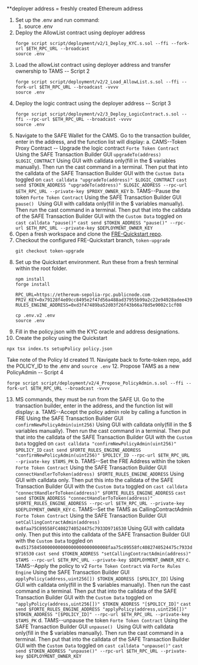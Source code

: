 **deployer address = freshly created Ethereum address

1. Set up the .env and run command:
   1. source .env
2. Deploy the AllowList contract using deployer address 
    ```
    forge script script/deployment/v2/1_Deploy_KYC.s.sol --ffi --fork-url $ETH_RPC_URL --broadcast
    source .env
    ```
3. Load the allowList contract using deployer address and transfer ownership to TAMS -- Script 2
    ```
    forge script script/deployment/v2/2_Load_AllowList.s.sol --ffi --fork-url $ETH_RPC_URL --broadcast -vvvv
    source .env
    ```
4. Deploy the logic contract using the deployer address -- Script 3
    ```
    forge script script/deployment/v2/3_Deploy_LogicContract.s.sol --ffi --rpc-url $ETH_RPC_URL --broadcast -vvvv
    source .env
    ```
5. Navigate to the SAFE Wallet for the CAMS. Go to the transaction builder, enter in the address, and the function list will display:
	a. CAMS--Token Proxy Contract -- Upgrade the logic contract `Forte Token Contract`
        Using the SAFE Transaction Builder GUI
        ```
        upgradeTo(address) $LOGIC_CONTRACT
        ```
        Using GUI with calldata only(fill in the $ variables manually). Then run the cast command in a terminal. Then put that into the calldata of the SAFE Transaction Builder GUI with the `Custom Data` toggled on
        ```
        cast calldata "upgradeTo(address)" $LOGIC_CONTRACT
        ```
        ```
        cast send $TOKEN_ADDRESS "upgradeTo(address)" $LOGIC_ADDRESS --rpc-url $ETH_RPC_URL --private-key $PROXY_OWNER_KEY
        ```
    b. TAMS--Pause the token `Forte Token Contract`
        Using the SAFE Transaction Builder GUI
        ```
        pause() 
        ```
        Using GUI with calldata only(fill in the $ variables manually). Then run the cast command in a terminal. Then put that into the calldata of the SAFE Transaction Builder GUI with the `Custom Data` toggled on
        ```
        cast calldata "pause()"
        ```
        ```
        cast send $TOKEN_ADDRESS "pause()" --rpc-url $ETH_RPC_URL --private-key $DEPLOYMENT_OWNER_KEY       
        ```
6. Open a fresh workspace and clone the [FRE-Quickstart repo](https://github.com/Forte-Service-Company-Ltd/fre-quickstart.git). 
7. Checkout the configured FRE-Quickstart branch, `token-upgrade`
    ```
    git checkout token-upgrade
    ```
8. Set up the Quickstart environment. Run these from a fresh terminal within the root folder.
    ```
    npm install
    forge install

    RPC_URL=https://ethereum-sepolia-rpc.publicnode.com
    PRIV_KEY=0x79128f4e09cc8495e2f47d56a488ad37955b99a2c22e94928adee439e347abf8
    RULES_ENGINE_ADDRESS=0xd3f47489ba52d03f26f43b66a78d5e9002c1cf08
    
    cp .env.v2 .env
    source .env
    ```
9. Fill in the policy.json with the KYC oracle and address designations.
10. Create the policy using the Quickstart
   ```
   npx tsx index.ts setupPolicy policy.json   
   ```   
   Take note of the Policy Id created
11. Navigate back to forte-token repo, add the POLICY_ID to the .env and 
    ```
    source .env
    ```
12. Propose TAMS as a new PolicyAdmin -- Script 4
   ```
   forge script script/deployment/v2/4_Propose_PolicyAdmin.s.sol --ffi --fork-url $ETH_RPC_URL --broadcast -vvvv
   ```

13. MS commands, they must be run from the SAFE UI. Go to the transaction builder, enter in the address, and the function list will display:
	a. TAMS--Accept the policy admin role by calling a function in FRE
        Using the SAFE Transaction Builder GUI
        ```
        confirmNewPolicyAdmin(uint256)
        ```
        Using GUI with calldata only(fill in the $ variables manually). Then run the cast command in a terminal. Then put that into the calldata of the SAFE Transaction Builder GUI with the `Custom Data` toggled on
        ```
        cast calldata "confirmNewPolicyAdmin(uint256)" $POLICY_ID
        ```
        ```
        cast send $FORTE_RULES_ENGINE_ADDRESS "confirmNewPolicyAdmin(uint256)" $POLICY_ID --rpc-url $ETH_RPC_URL --private-key $TAMS_PK
        ```
    b. TAMS--Set the FRE Address within the token `Forte Token Contract`
        Using the SAFE Transaction Builder GUI
        ```
        connectHandlerToToken(address) $FORTE_RULES_ENGINE_ADDRESS
        ```
        Using GUI with calldata only. Then put this into the calldata of the SAFE Transaction Builder GUI with the `Custom Data` toggled on
        ```
        cast calldata "connectHandlerToToken(address)" $FORTE_RULES_ENGINE_ADDRESS
        ```
        ```
        cast send $TOKEN_ADDRESS "connectHandlerToToken(address)" $FORTE_RULES_ENGINE_ADDRESS --rpc-url $ETH_RPC_URL --private-key $DEPLOYMENT_OWNER_KEY
        ```
    c. TAMS--Set the TAMS as CallingContractAdmin `Forte Token Contract`
        Using the SAFE Transaction Builder GUI
        ```
        setCallingContractAdmin(address) 0x8faa75C89558FC4082740524475c7933D9716530
        ```
        Using GUI with calldata only. Then put this into the calldata of the SAFE Transaction Builder GUI with the `Custom Data` toggled on
        ```
        0xd51758450000000000000000000000008faa75c89558fc4082740524475c7933d9716530
        ```
        ```
        cast send $TOKEN_ADDRESS "setCallingContractAdmin(address)" $TAMS --rpc-url $ETH_RPC_URL --private-key $DEPLOYMENT_OWNER_KEY
        ```
    c. TAMS--Apply the policy to v2 `Forte Token Contract` via `Forte Rules Engine`
        Using the SAFE Transaction Builder GUI
        ```
        applyPolicy(address,uint256[]) $TOKEN_ADDRESS [$POLICY_ID]
        ```
        Using GUI with calldata only(fill in the $ variables manually). Then run the cast command in a terminal. Then put that into the calldata of the SAFE Transaction Builder GUI with the `Custom Data` toggled on
        ```
        "applyPolicy(address,uint256[])" $TOKEN_ADDRESS "[$POLICY_ID]"
        ```
        ```
        cast send $FORTE_RULES_ENGINE_ADDRESS "applyPolicy(address,uint256[])" $TOKEN_ADDRESS "[$POLICY_ID]" --rpc-url $ETH_RPC_URL --private-key $TAMS_PK
        ```
    d. TAMS--unpause the token `Forte Token Contract`
        Using the SAFE Transaction Builder GUI
        ```
        unpause() 
        ```
        Using GUI with calldata only(fill in the $ variables manually). Then run the cast command in a terminal. Then put that into the calldata of the SAFE Transaction Builder GUI with the `Custom Data` toggled on
        ```
        cast calldata "unpause()"
        ```
        ```
        cast send $TOKEN_ADDRESS "unpause()" --rpc-url $ETH_RPC_URL --private-key $DEPLOYMENT_OWNER_KEY       
        ```